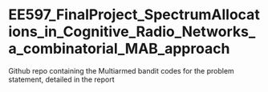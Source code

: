 # EE597_FinalProject_SpectrumAllocations_in_Cognitive_Radio_Networks_a_combinatorial_MAB_approach
Github repo containing the Multiarmed bandit codes for the problem statement, detailed in the report
